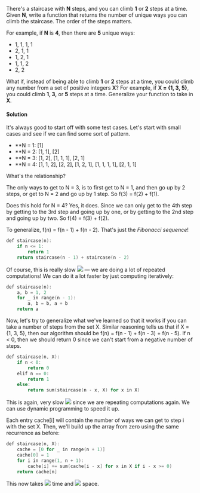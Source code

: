 There's a staircase with **N** steps, and you can climb **1** or **2** steps at a time. Given **N**, write a function that returns the number of unique ways you can climb the staircase. The order of the steps matters.

For example, if **N** is **4**, then there are **5** unique ways:

- 1, 1, 1, 1
- 2, 1, 1
- 1, 2, 1
- 1, 1, 2
- 2, 2

What if, instead of being able to climb **1** or **2** steps at a time, you could climb any number from a set of positive integers **X**? For example, if **X = {1, 3, 5}**, you could climb **1, 3,** or **5** steps at a time. Generalize your function to take in **X**. 

#### Solution

It's always good to start off with some test cases. Let's start with small cases and see if we can find some sort of pattern.

- **N = 1: [1]
- **N = 2: [1, 1], [2]
- **N = 3: [1, 2], [1, 1, 1], [2, 1]
- **N = 4: [1, 1, 2], [2, 2], [1, 2, 1], [1, 1, 1, 1], [2, 1, 1]

What's the relationship?

The only ways to get to N = 3, is to first get to N = 1, and then go up by 2 steps, or get to N = 2 and go up by 1 step. So f(3) = f(2) + f(1).

Does this hold for N = 4? Yes, it does. Since we can only get to the 4th step by getting to the 3rd step and going up by one, or by getting to the 2nd step and going up by two. So f(4) = f(3) + f(2).

To generalize, f(n) = f(n - 1) + f(n - 2). That's just the *Fibonacci sequence*!
```cpp
def staircase(n):
    if n <= 1:
        return 1
    return staircase(n - 1) + staircase(n - 2)
```
Of course, this is really slow <img src="https://latex.codecogs.com/svg.latex?\Large&space;(O(2^N))"> — we are doing a lot of repeated computations! We can do it a lot faster by just computing iteratively:
```cpp
def staircase(n):
    a, b = 1, 2
    for _ in range(n - 1):
        a, b = b, a + b
    return a
```
Now, let's try to generalize what we've learned so that it works if you can take a number of steps from the set X. Similar reasoning tells us that if X = {1, 3, 5}, then our algorithm should be f(n) = f(n - 1) + f(n - 3) + f(n - 5). If n < 0, then we should return 0 since we can't start from a negative number of steps.
```cpp
def staircase(n, X):
    if n < 0:
        return 0
    elif n == 0:
        return 1
    else:
        return sum(staircase(n - x, X) for x in X)
```
This is again, very slow <img src="https://latex.codecogs.com/svg.latex?\Large&space;(O(|X|^N))"> since we are repeating computations again. We can use dynamic programming to speed it up.

Each entry cache[i] will contain the number of ways we can get to step i with the set X. Then, we'll build up the array from zero using the same recurrence as before:
```cpp
def staircase(n, X):
    cache = [0 for _ in range(n + 1)]
    cache[0] = 1
    for i in range(1, n + 1):
        cache[i] += sum(cache[i - x] for x in X if i - x >= 0)
    return cache[n]
```
This now takes <img src="https://latex.codecogs.com/svg.latex?\Large&space;O(N*|X|)"> time and <img src="https://latex.codecogs.com/svg.latex?\Large&space;O(N)"> space.

